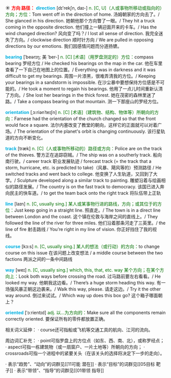 ☀ <font color="red">**方向 路径：**</font>
<font color="sky blue">**direction**</font> [dɪ'rekʃn, daɪ-] 
<font color="rgb(227, 108, 9)">n. [C, U]（人或事物所移动或指向的）方向；方位：</font>Tom went off in the direction of home. 汤姆朝家的方向去了。/ She glanced in his direction. 她朝他那个方向瞥了一眼。/ They hit a truck coming in the opposite direction. 他们撞上一辆迎面开来的卡车。/ Has the wind changed direction? 风向变了吗？/ I lost all sense of direction. 我完全迷失了方向。/ clockwise direction 顺时针方向 / We are pulled in opposing directions by our emotions. 我们因感情问题而分道扬镳。
                      
<font color="sky blue">**bearing**</font> [ˈbeərɪŋ; 美 ˈber-]
<font color="rgb(227, 108, 9)">n. [C] [术语]（用罗盘测定的）方位：</font>compass bearing 罗经方位 / He checked his bearings on the map in the car. 他在车里查看了一下自己在地图上的位置。/ Everything was in darkness and it was difficult to get my bearings. 周围一片漆黑，很难弄清我的方位。/ Keeping your bearings in a sandstorm is impossible. 在沙尘暴中要想保持方位感是不可能的。/ He took a moment to regain his bearings. 他用了一点儿时间重新认清了方向。/ She lost her bearings in the thick forest. 她在茂密的森林里迷了路。/ Take a compass bearing on that mountain. 测一下那座山的罗经方位。

<font color="sky blue">**orientation**</font> [ˌɔ:riənˈteɪʃn]
<font color="rgb(227, 108, 9)">n. [C] [术语]（建筑物、结构、物体等）所朝向的方向：</font>Farnese had the orientation of the church changed so that the front would face a square. 法尔内塞改变了教堂的朝向，这样它的正面就可以对着广场。/ The orientation of the planet's orbit is changing continuously. 该行星轨道的方向不断变化。

<font color="sky blue">**track**</font> [træk] 
<font color="rgb(227, 108, 9)">n. [C]（人或事物所移动的）路径或方向：</font>Police are on the track of the thieves. 警方正在追踪窃贼。/ The ship was on a southerly track. 船向南行驶。/ career track 职业发展轨迹 / forecast track (= the track that a storm, hurricane, etc. is predicted to take)（风暴、飓风等的）预测路径 / He switched tracks and went back to college. 他变换了人生轨道，又回到了大学。/ Sculpture developed along a similar track to painting. 雕塑沿着与绘画相似的路径发展。/ The country is on the fast track to democracy. 该国已进入奔向民主的快车道。/ to get the team back onto the right track 将队伍带上正轨

<font color="sky blue">**line**</font> [laɪn] 
<font color="rgb(227, 108, 9)">n. [C, usually sing.] 某人或某事物行进的路线，方向；或其位于的方位：</font>Just keep going in a straight line. 照直走。/ The town is in a direct line between London and the coast. 这个镇在伦敦与海岸之间的直线上。/ They followed the line of the river for three miles. 他们沿着那条河走了三英里。/ the line of fire 射击路线 / You’re right in my line of vision. 你正好挡住了我的视线。

<font color="sky blue">**course**</font> [kɔ:s] 
<font color="rgb(227, 108, 9)">n. [C, usually sing.] 某人的想法（或行动）的方向：</font>to change course on this issue 在该问题上改变想法 / a middle course between the two factions 两派之间的一条中间路线

<font color="sky blue">**way**</font> [weɪ] 
<font color="rgb(227, 108, 9)">n. [C, usually sing.] which, this, that, etc. way 某个方向；在某个方向上：</font>Look both ways before crossing the road. 过马路前要左右看看。/ He looked my way. 他朝我这边看。/ There’s a huge storm heading this way. 有一场强风暴正朝这边袭来。/ Walk this way, please. 请走这边。/ Try it the other way around. 倒过来试试。/ Which way up does this box go? 这个箱子哪面朝上？ 
           
<font color="sky blue">**oriented**</font> [ˈɔːrientɪd]
<font color="rgb(227, 108, 9)">adj. 以…为方向的：</font>Make sure all the components remain correctly oriented. 要保证所有的零件都放置正确。

相关词义延伸：
· course还可指船或飞机等交通工具的航向、江河的流向。

周边词汇补充：
· point可指罗盘上的方位点（如东、西、南、北），或称罗经点；
· aspect可指一栋建筑物（或一扇窗户、一片土地等）所朝向的方向；
· crossroads可指一个进程中的紧要关头（在该关头的选择将决定下一步的走向）。

· 表示“趋势”、“动向”的词群见[[11可能 潜在]]
· 表示“目标”的词群见[[05目标 靶子]]
· 表示“带领”、“指导”的词群见[[01带领 指导]]
